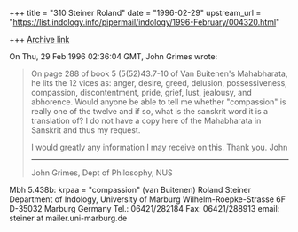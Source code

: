 +++
title = "310 Steiner Roland"
date = "1996-02-29"
upstream_url = "https://list.indology.info/pipermail/indology/1996-February/004320.html"

+++
[Archive link](https://list.indology.info/pipermail/indology/1996-February/004320.html)

On Thu, 29 Feb 1996 02:36:04 GMT, John Grimes wrote:

>On page 288 of book 5 (5(52)43.7-10 of Van Buitenen's Mahabharata, he lits
>the 12 vices as: anger, desire, greed, delusion, possessiveness,
>compassion, discontentment, pride, grief, lust, jealousy, and abhorence.
>Would anyone be able to tell me whether "compassion" is really one of the
>twelve and if so, what is the sanskrit word it is a translation of? I do
>not have a copy here of the Mahabharata in Sanskrit and thus my request.
>
>I would greatly any information I may receive on this. Thank you.
>John
>
>---
>John Grimes, Dept of Philosophy, NUS

Mbh 5.438b: krpaa = "compassion" (van Buitenen)
Roland Steiner
Department of Indology, University of Marburg
Wilhelm-Roepke-Strasse 6F
D-35032 Marburg
Germany
Tel.: 06421/282184
Fax: 06421/288913
email: steiner at mailer.uni-marburg.de




